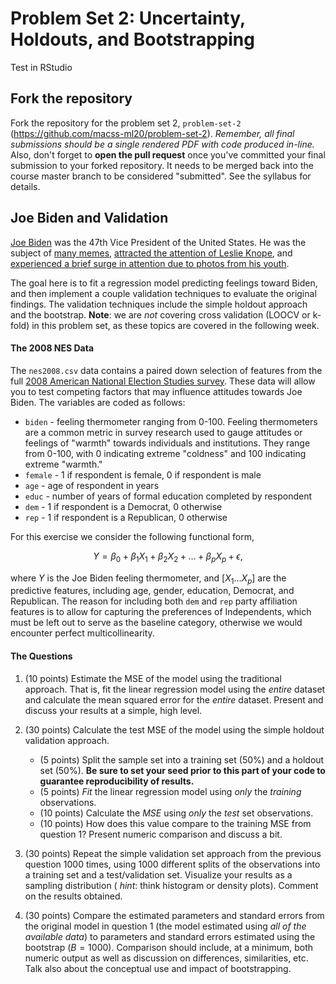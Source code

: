 # Problem Set 2: Uncertainty, Holdouts, and Bootstrapping
Test in RStudio
## Fork the repository

Fork the repository for the problem set 2, `problem-set-2` (https://github.com/macss-ml20/problem-set-2). _Remember, all final submissions should be a single rendered PDF with code produced in-line._ Also, don't forget to **open the pull request** once you've committed your final submission to your forked repository. It needs to be merged back into the course master branch to be considered "submitted". See the syllabus for details.

## Joe Biden and Validation

[Joe Biden](https://en.wikipedia.org/wiki/Joe_Biden) was the 47th Vice President of the United States. He was the subject of [many memes](http://distractify.com/trending/2016/11/16/best-of-joe-and-obama-memes), [attracted the attention of Leslie Knope](https://www.youtube.com/watch?v=NvbMB_GGR6s), and [experienced a brief surge in attention due to photos from his youth](http://www.huffingtonpost.com/entry/joe-young-hot_us_58262f53e4b0c4b63b0c9e11).

The goal here is to fit a regression model predicting feelings toward Biden, and then implement a couple validation techniques to evaluate the original findings. The validation techniques include the simple holdout approach and the bootstrap. **Note**: we are *not* covering cross validation (LOOCV or k-fold) in this problem set, as these topics are covered in the following week.

#### The 2008 NES Data

The `nes2008.csv` data contains a paired down selection of features from the full [2008 American National Election Studies survey](http://www.electionstudies.org/). These data will allow you to test competing factors that may influence attitudes towards Joe Biden. The variables are coded as follows:

* `biden` - feeling thermometer ranging from 0-100. Feeling thermometers are a common metric in survey research used to gauge attitudes or feelings of "warmth" towards individuals and institutions. They range from 0-100, with 0 indicating extreme "coldness" and 100 indicating extreme "warmth."
* `female` - 1 if respondent is female, 0 if respondent is male
* `age` - age of respondent in years
* `educ` - number of years of formal education completed by respondent
* `dem` - 1 if respondent is a Democrat, 0 otherwise
* `rep` - 1 if respondent is a Republican, 0 otherwise

For this exercise we consider the following functional form,

$$Y = \beta_0 + \beta_{1}X_1 + \beta_{2}X_2 + \dots + \beta_{p}X_p  + \epsilon,$$

where $Y$ is the Joe Biden feeling thermometer, and $[X_1 \dots X_p]$ are the predictive features, including age, gender, education, Democrat, and Republican. The reason for including both `dem` and `rep` party affiliation features is to allow for capturing the preferences of Independents, which must be left out to serve as the baseline category, otherwise we would encounter perfect multicollinearity.

#### The Questions

1. (10 points) Estimate the MSE of the model using the traditional approach. That is, fit the linear regression model using the _entire_ dataset and calculate the mean squared error for the _entire_ dataset. Present and discuss your results at a simple, high level.

2. (30 points) Calculate the test MSE of the model using the simple holdout validation approach.
    * (5 points) Split the sample set into a training set (50%) and a holdout set (50%). **Be sure to set your seed prior to this part of your code to guarantee reproducibility of results.**
    * (5 points) _Fit_ the linear regression model using _only_ the _training_ observations.
    * (10 points) Calculate the _MSE_ using _only_ the _test_ set observations.
    * (10 points) How does this value compare to the training MSE from question 1? Present numeric comparison and discuss a bit.

3. (30 points) Repeat the simple validation set approach from the previous question 1000 times, using 1000 different splits of the observations into a training set and a test/validation set. Visualize your results as a sampling distribution ( *_hint_*: think histogram or density plots). Comment on the results obtained.

4. (30 points) Compare the estimated parameters and standard errors from the original model in question 1 (the model estimated using _all of the available data_) to parameters and standard errors estimated using the bootstrap ($B = 1000$). Comparison should include, at a minimum, both numeric output as well as discussion on differences, similarities, etc. Talk also about the conceptual use and impact of bootstrapping.
